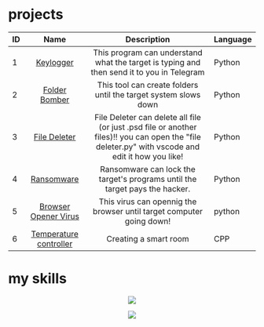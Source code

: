 # projects
| ID |  Name   | Description |  Language  |
| -- | ------  |  ---------  |  --------  |
|  1 | <div align="center"> [Keylogger](https://github.com/saed-gpr/key_logger/) </div> |<div align="center"> This program can understand what the target is typing and then send it to you in Telegram </div>| Python |
|  2 | <div align="center"> [Folder Bomber](https://github.com/saed-gpr/folder-bomber) </div> | <div align="center"> This tool can create folders until the target system slows down </div>| Python |
|  3 | <div align="center"> [File Deleter](https://github.com/saed-gpr/file-deleter) </div> | <div align="center"> File Deleter can delete all file (or just .psd file or another files)!! you can open the "file deleter.py" with vscode and edit it how you like! </div>| Python |
|  4 | <div align="center"> [Ransomware](https://github.com/saed-gpr/ransomware) </div> | <div align="center"> Ransomware can lock the target's programs until the target pays the hacker. </div> | Python |
|  5 | <div align="center"> [Browser Opener Virus](https://github.com/saed-gpr/browser-opener) </div> | <div align="center"> This virus can opennig the browser until target computer going down! </div> | python |
|  6 | <div align="center"> [Temperature controller](https://github.com/saed-gpr/Temperature-controller) </div> | <div align="center"> Creating a smart room </div>| CPP |



# my skills

<p align="center">
  <a href="https://skillicons.dev">
    <img src="https://skillicons.dev/icons?i=arduino,py,linux" />
  </a>
</p>
<p align="center">
  <a href="https://skillicons.dev">
    <img src="https://skillicons.dev/icons?i=raspberrypi,bash,github" />
  </a>
</p>





<!---
saed-gpr/saed-gpr is a ✨ special ✨ repository because its `README.md` (this file) appears on your GitHub profile.
You can click the Preview link to take a look at your changes.
--->
